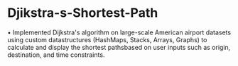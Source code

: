 # Djikstra-s-Shortest-Path
• Implemented Dijkstra's algorithm on large-scale American airport datasets using custom datastructures (HashMaps, Stacks, Arrays, Graphs) to calculate and display the shortest pathsbased on user inputs such as origin, destination, and time constraints.

